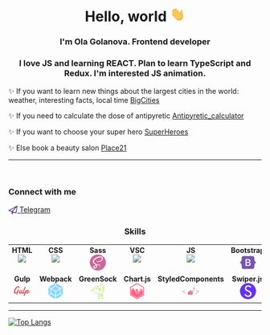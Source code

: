 <h1 align="center">Hello, world  <img src="https://github.com/ABSphreak/ABSphreak/blob/master/gifs/Hi.gif" width="30px"></h1>
<!-- <div align="center"> <img src="https://media.tenor.com/IdyfGO5EewIAAAAC/hi-hello.gif" width="200"/></div> -->
<h3 align="center">I'm Ola Golanova. Frontend developer</h3>
<h3 align="center">I love JS and learning REACT. 
Plan to learn TypeScript and Redux. I'm  interested JS animation.</h3>

✨ If you want to learn new things about the largest cities in the world: weather, interesting facts, local time [BigCities](https://olagolanova.github.io/BigCities/) 
<br>

✨ If you need to calculate the dose of antipyretic [Antipyretic_calculator](https://olagolanova.github.io/Antipyretic_calculator/) 
<br>

✨ If you want to choose your super hero  [SuperHeroes](https://olagolanova.github.io/SuperHeroes/)
<br>

✨ Else book a beauty salon  [Place21 ](https://olagolanova.github.io/Place21/) 
<br>

<hr>

<br>
<h3 align="left">Connect with me</h3>
<p align="left">   <a href="https://t.me/musicola" target="blank"><img align="center" src="https://github.com/OlaGolanova/OlaGolanova/blob/main/icons8-new-message-delivery-25.png?raw=true" alt="OlaGolanova" height="18" width="18" /> Telegram</a> 

 <br>
<h3 align="center">Skills</h3> 

  <table width="320px">
    <tbody>
        <tr valign="top">
            <td width="80px" align="center">
            <span><strong>HTML</strong></span><br>
            <img height="32px" src="https://cdn.jsdelivr.net/gh/devicons/devicon/icons/html5/html5-original.svg">
            </td>
            <td width="80px" align="center">
            <span><strong>CSS</strong></span><br>
            <img height="32" src="https://cdn.jsdelivr.net/gh/devicons/devicon/icons/css3/css3-original.svg">
            </td>
            <td width="80px" align="center">
            <span><strong>Sass</strong></span><br>
            <img height="32px" src="https://github.com/OlaGolanova/OlaGolanova/blob/main/sass-color.svg" alt="react">
            </td>
            <td width="80px" align="center">
            <span><strong>VSC</strong></span><br>
            <img height="32" src="https://cdn.jsdelivr.net/gh/devicons/devicon/icons/visualstudio/visualstudio-plain.svg">
            </td>
            <td width="80px" align="center">
            <span><strong>JS</strong></span><br>
            <img height="32" src="https://cdn.jsdelivr.net/gh/devicons/devicon/icons/javascript/javascript-plain.svg">
            </td>
            <td width="80px" align="center">
            <span><strong>Bootstrap</strong></span><br>
            <img height="32px" src="https://github.com/OlaGolanova/OlaGolanova/blob/main/bootstrap-color.svg" alt="bootstrap">
            </td>  
            <td width="80px" align="center">
            <span><strong>React</strong></span><br>
            <img height="32px" src="https://github.com/OlaGolanova/OlaGolanova/blob/main/preact-color.svg" alt="react">
            </td>   
            <td width="80px" align="center">
            <span><strong>npm</strong></span><br>
            <img height="32px" src="https://cdn.jsdelivr.net/gh/devicons/devicon/icons/npm/npm-original-wordmark.svg">
            </td>
            <td width="80px" align="center">
            <span><strong>GitHub</strong></span><br>
            <img height="32px" src="https://raw.githubusercontent.com/asilisa/asilisa/main/icons8-github.svg">
            </td>
            <td width="80px" align="center">
            <span><strong>Git</strong></span><br>
            <img height="32px" src="https://cdn.jsdelivr.net/gh/devicons/devicon/icons/git/git-original.svg">
            </td>
            <td width="80px" align="center">
            <span><strong>Node.js</strong></span><br>
            <img height="32px" src="https://github.com/OlaGolanova/OlaGolanova/blob/main/nodedotjs-color.svg" alt="react">
            </td>
        </tr>
         <tr valign="top">
              <td width="80px" align="center">
            <span><strong>Gulp</strong></span><br>
            <img height="32px" src="https://github.com/OlaGolanova/OlaGolanova/blob/main/gulp-color.svg" alt="gulp">
            </td>
              <td width="80px" align="center">
            <span><strong>Webpack</strong></span><br>
            <img height="32px" src="https://github.com/OlaGolanova/OlaGolanova/blob/main/webpack-color.svg" alt="Webpack">
            </td>
             <td width="80px" align="center">
            <span><strong>GreenSock</strong></span><br>
            <img height="32px" src="https://github.com/OlaGolanova/OlaGolanova/blob/main/greensock-color.svg" alt="GreenSock">
            </td>
              <td width="80px" align="center">
            <span><strong>Chart.js</strong></span><br>
            <img height="32px" src="https://github.com/OlaGolanova/OlaGolanova/blob/main/chartdotjs-color.svg" alt="chartjs">
            </td>
              <td width="80px" align="center">
            <span><strong>StyledComponents</strong></span><br>
            <img height="32px" src="https://github.com/OlaGolanova/OlaGolanova/blob/main/styledcomponents-color.svg" alt="StyledComponent">
            </td>
              <td width="80px" align="center">
            <span><strong>Swiper.js</strong></span><br>
            <img height="32px" src="https://github.com/OlaGolanova/OlaGolanova/blob/main/swiper-color.svg" alt="swiper">
            </td>
         </tr>
    </tbody>
</table>

 <hr>
 
[![Top Langs](https://github-readme-stats.vercel.app/api/top-langs/?username=OlaGolanova&layout=compact)](https://github.com/anuraghazra/github-readme-stats) 

